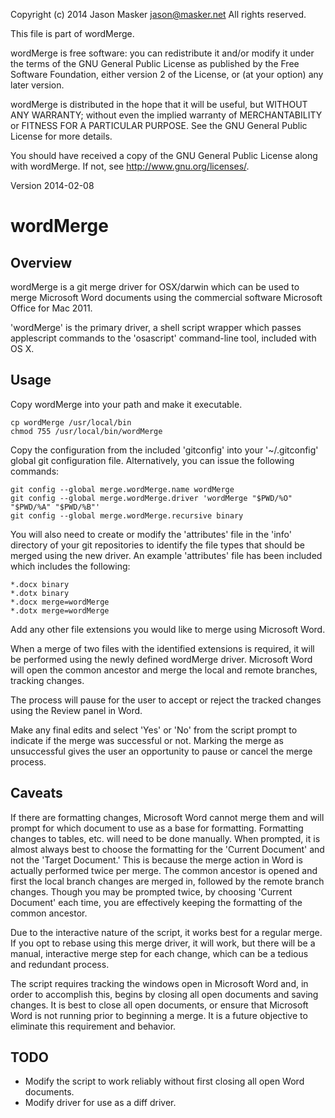 Copyright (c) 2014 Jason Masker <jason@masker.net>
All rights reserved.

This file is part of wordMerge.

wordMerge is free software: you can redistribute it and/or modify
it under the terms of the GNU General Public License as published by
the Free Software Foundation, either version 2 of the License, or
(at your option) any later version.

wordMerge is distributed in the hope that it will be useful,
but WITHOUT ANY WARRANTY; without even the implied warranty of
MERCHANTABILITY or FITNESS FOR A PARTICULAR PURPOSE.  See the
GNU General Public License for more details.

You should have received a copy of the GNU General Public License
along with wordMerge.  If not, see <http://www.gnu.org/licenses/>.

Version 2014-02-08

wordMerge
=========

Overview
--------
wordMerge is a git merge driver for OSX/darwin which can be used to merge Microsoft Word
documents using the commercial software Microsoft Office for Mac 2011.

'wordMerge' is the primary driver, a shell script wrapper which passes applescript
commands to the 'osascript' command-line tool, included with OS X.

Usage
-----
Copy wordMerge into your path and make it executable.

    cp wordMerge /usr/local/bin
    chmod 755 /usr/local/bin/wordMerge

Copy the configuration from the included 'gitconfig' into your '~/.gitconfig' global git
configuration file. Alternatively, you can issue the following commands:

    git config --global merge.wordMerge.name wordMerge
    git config --global merge.wordMerge.driver 'wordMerge "$PWD/%O" "$PWD/%A" "$PWD/%B"'
    git config --global merge.wordMerge.recursive binary

You will also need to create or modify the 'attributes' file in the 'info' directory of
your git repositories to identify the file types that should be merged using the new
driver. An example 'attributes' file has been included which includes the following:

    *.docx binary
    *.dotx binary
    *.docx merge=wordMerge
    *.dotx merge=wordMerge

Add any other file extensions you would like to merge using Microsoft Word.

When a merge of two files with the identified extensions is required, it will be performed
using the newly defined wordMerge driver. Microsoft Word will open the common ancestor and
merge the local and remote branches, tracking changes.

The process will pause for the user to accept or reject the tracked changes using the
Review panel in Word.

Make any final edits and select 'Yes' or 'No' from the script prompt to indicate if the
merge was successful or not. Marking the merge as unsuccessful gives the user an
opportunity to pause or cancel the merge process.

Caveats
-------
If there are formatting changes, Microsoft Word cannot merge them and will prompt for
which document to use as a base for formatting. Formatting changes to tables, etc. will
need to be done manually. When prompted, it is almost always best to choose the formatting
for the 'Current Document' and not the 'Target Document.' This is because the merge action
in Word is actually performed twice per merge. The common ancestor is opened and first the
local branch changes are merged in, followed by the remote branch changes. Though you may
be prompted twice, by choosing 'Current Document' each time, you are effectively keeping
the formatting of the common ancestor.

Due to the interactive nature of the script, it works best for a regular merge. If you opt
to rebase using this merge driver, it will work, but there will be a manual, interactive
merge step for each change, which can be a tedious and redundant process.

The script requires tracking the windows open in Microsoft Word and, in order to
accomplish this, begins by closing all open documents and saving changes. It is best to
close all open documents, or ensure that Microsoft Word is not running prior to beginning
a merge. It is a future objective to eliminate this requirement and behavior.

TODO
----
*   Modify the script to work reliably without first closing all open Word documents.
*   Modify driver for use as a diff driver.

